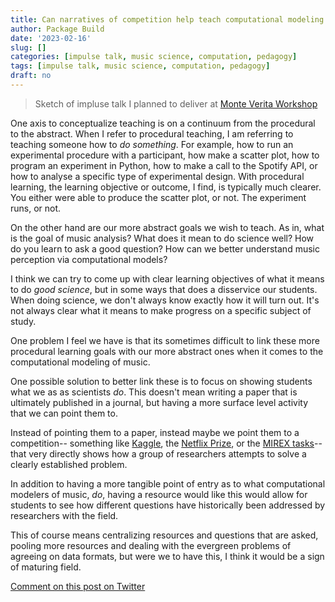 ```yaml
---
title: Can narratives of competition help teach computational modeling of music?
author: Package Build
date: '2023-02-16'
slug: []
categories: [impulse talk, music science, computation, pedagogy]
tags: [impulse talk, music science, computation, pedagogy]
draft: no
---
```


> Sketch of impluse talk I planned to deliver at [Monte Verita Workshop](https://davidjohnbaker.rbind.io/posts/2023-02-09-monte-verit-workshop-2023/)

One axis to conceptualize teaching is on a continuum from the procedural to the abstract. 
When I refer to procedural teaching, I am referring to teaching someone how to _do something_.
For example, how to run an experimental procedure with a participant, how make a scatter plot, how to program an experiment in Python, how to make a call to the Spotify API, or how to analyse a specific type of experimental design.
With procedural learning, the learning objective or outcome, I find, is typically much clearer.
You either were able to produce the scatter plot, or not.
The experiment runs, or not. 

On the other hand are our more abstract goals we wish to teach. 
As in, what is the goal of music analysis?
What does it mean to do science well?
How do you learn to ask a good question? 
How can we better understand music perception via computational models? 

I think we can try to come up with clear learning objectives of what it means to do _good science_, but in some ways that does a disservice our students.
When doing science, we don't always know exactly how it will turn out. 
It's not always clear what it means to make progress on a specific subject of study.

One problem I feel we have is that its sometimes difficult to link these more procedural learning goals with our more abstract ones when it comes to the computational modeling of music.

One possible solution to better link these is to focus on showing students what we as as scientists _do_.
This doesn't mean writing a paper that is ultimately published in a journal, but having a more surface level activity that we can point them to.

Instead of pointing them to a paper, instead maybe we point them to a competition-- something like [Kaggle](https://www.kaggle.com/), the [Netflix Prize](https://en.wikipedia.org/wiki/Netflix_Prize), or the [MIREX tasks](https://www.music-ir.org/mirex/wiki/MIREX_HOME)-- that very directly shows how a group of researchers attempts to solve a clearly established problem. 

In addition to having a more tangible point of entry as to what computational modelers of music, _do_, having a resource would like this would allow for students to see how different questions have historically been addressed by researchers with the field.

This of course means centralizing resources and questions that are asked, pooling more resources and dealing with the evergreen problems of agreeing on data formats, but were we to have this, I think it would be a sign of maturing field. 

[Comment on this post on Twitter](https://davidjohnbaker.rbind.io/posts/2023-02-02-can-narratives-of-competition-help-teach-computational-modeling-of-music/)